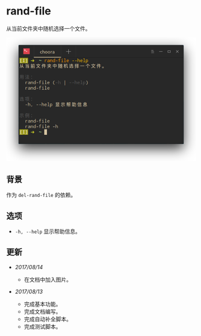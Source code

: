 # rand-file

从当前文件夹中随机选择一个文件。

![rand-file](../images/rand-file.png)

## 背景

作为 `del-rand-file` 的依赖。

## 选项

* `-h, --help` 显示帮助信息。

## 更新

* _2017/08/14_
  * 在文档中加入图片。

* _2017/08/13_
  * 完成基本功能。
  * 完成文档编写。
  * 完成自动补全脚本。
  * 完成测试脚本。
